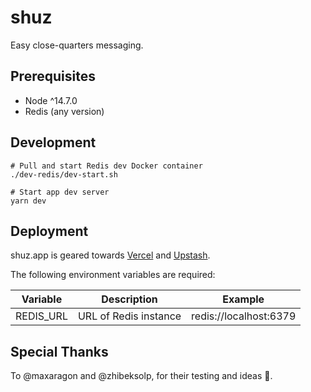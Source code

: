 # shuz
Easy close-quarters messaging.

## Prerequisites
* Node ^14.7.0
* Redis (any version)

## Development

```
# Pull and start Redis dev Docker container
./dev-redis/dev-start.sh

# Start app dev server
yarn dev
```

## Deployment
shuz.app is geared towards [Vercel](https://vercel.com/) and [Upstash](https://upstash.com/).

The following environment variables are required:

| Variable | Description | Example
| --- | --- | --- |
| REDIS_URL | URL of Redis instance | redis://localhost:6379 | 

## Special Thanks

To @maxaragon and @zhibeksolp, for their testing and ideas 🙏.
